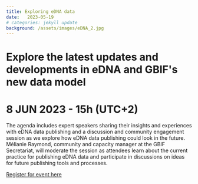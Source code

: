 ```yaml
---
title: Exploring eDNA data 
date:   2023-05-19
# categories: jekyll update
background: /assets/images/eDNA_2.jpg
---
```


# Explore the latest updates and developments in eDNA and GBIF's new data model
# 8 JUN 2023 - 15h (UTC+2)

The agenda includes expert speakers sharing their insights and experiences with eDNA data publishing and a discussion and community engagement session
as we explore how eDNA data publishing could look in the future. Mélianie Raymond, community and capacity manager at the GBIF Secretariat, will moderate
the session as attendees learn about the current practice for publishing eDNA data and participate in discussions on ideas for future publishing tools and processes.


[Register for event here](https://us02web.zoom.us/webinar/register/WN_ZxDl6I0cQ3KOVbm34IQU0g#/registration)
